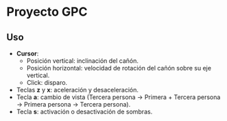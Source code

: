 # Proyecto GPC
## Uso
* **Cursor**: 
  * Posición vertical: inclinación del cañón.
  * Posición horizontal: velocidad de rotación del cañón sobre su eje vertical.
  * Click: disparo.
* Teclas **z** y **x**: aceleración y desaceleración.
* Tecla **a**: cambio de vista (Tercera persona -> Primera + Tercera persona -> Primera persona -> Tercera persona).
* Tecla **s**: activación o desactivación de sombras.
